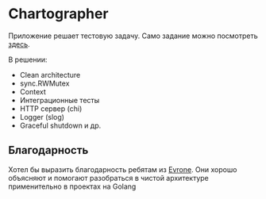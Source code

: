 # Chartographer
Приложение решает тестовую задачу. Само задание можно посмотреть [здесь](https://github.com/VasinDK/chartographer/blob/main/README_task.md).

В решении:
- Clean architecture
- sync.RWMutex
- Context
- Интеграционные тесты
- HTTP сервер (chi)
- Logger (slog)
- Graceful shutdown
и др.

## Благодарность
Хотел бы выразить благодарность ребятам из [Evrone](https://evrone.ru/). Они хорошо объясняют и помогают разобраться в чистой архитектуре применительно в проектах на Golang